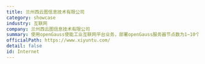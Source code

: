 ```yaml
---
title: 兰州西云图信息技术有限公司
category: showcase
industry: 互联网
company: 兰州西云图信息技术有限公司
summary: 使用openGauss使能工业互联网平台业务，部署openGauss服务器节点数为1~10个。
officialPath: https://www.xiyuntu.com/
detail: false
id: Internet
---
```


